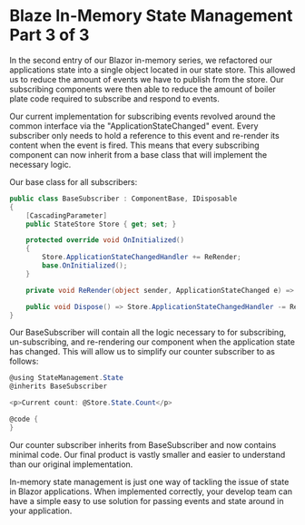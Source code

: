 <!-- Refactored base class -->

# Blaze In-Memory State Management Part 3 of 3

In the second entry of our Blazor in-memory series, we refactored our applications state into a single object located in our state store. This allowed us to reduce the amount of events we have to publish from the store. Our subscribing components were then able to reduce the amount of boiler plate code required to subscribe and respond to events.

Our current implementation for subscribing events revolved around the common interface via the "ApplicationStateChanged" event. Every subscriber only needs to hold a reference to this event and re-render its content when the event is fired. This means that every subscribing component can now inherit from a base class that will implement the necessary logic.

Our base class for all subscribers:

```csharp
public class BaseSubscriber : ComponentBase, IDisposable
{
    [CascadingParameter]
    public StateStore Store { get; set; }

    protected override void OnInitialized()
    {
        Store.ApplicationStateChangedHandler += ReRender;
        base.OnInitialized();
    }

    private void ReRender(object sender, ApplicationStateChanged e) => StateHasChanged();

    public void Dispose() => Store.ApplicationStateChangedHandler -= ReRender;
}
```

Our BaseSubscriber will contain all the logic necessary to for subscribing, un-subscribing, and re-rendering our component when the application state has changed. This will allow us to simplify our counter subscriber to as follows:

```csharp
@using StateManagement.State
@inherits BaseSubscriber

<p>Current count: @Store.State.Count</p>

@code {
}
```

Our counter subscriber inherits from BaseSubscriber and now contains minimal code. Our final product is vastly smaller and easier to understand than our original implementation.

In-memory state management is just one way of tackling the issue of state in Blazor applications. When implemented correctly, your develop team can have a simple easy to use solution for passing events and state around in your application.
